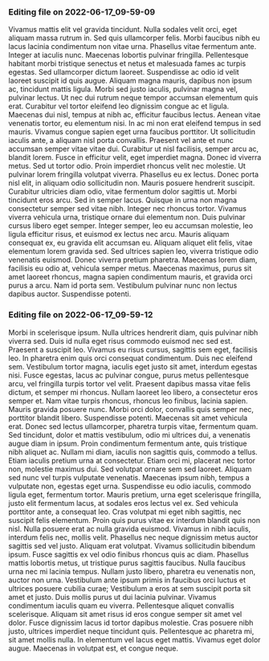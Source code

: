 

### Editing file on 2022-06-17_09-59-09

Vivamus mattis elit vel gravida tincidunt. Nulla sodales velit orci, eget aliquam massa rutrum in. Sed quis ullamcorper felis. Morbi faucibus nibh eu lacus lacinia condimentum non vitae urna. Phasellus vitae fermentum ante. Integer at iaculis nunc. Maecenas lobortis pulvinar fringilla. Pellentesque habitant morbi tristique senectus et netus et malesuada fames ac turpis egestas. Sed ullamcorper dictum laoreet. Suspendisse ac odio id velit laoreet suscipit id quis augue. Aliquam magna mauris, dapibus non ipsum ac, tincidunt mattis ligula. Morbi sed justo iaculis, pulvinar magna vel, pulvinar lectus. Ut nec dui rutrum neque tempor accumsan elementum quis erat.
Curabitur vel tortor eleifend leo dignissim congue ac et ligula. Maecenas dui nisl, tempus at nibh ac, efficitur faucibus lectus. Aenean vitae venenatis tortor, eu elementum nisi. In ac mi non erat eleifend tempus in sed mauris. Vivamus congue sapien eget urna faucibus porttitor. Ut sollicitudin iaculis ante, a aliquam nisl porta convallis. Praesent vel ante et nunc accumsan semper vitae vitae dui. Curabitur ut nisl facilisis, semper arcu ac, blandit lorem. Fusce in efficitur velit, eget imperdiet magna. Donec id viverra metus.
Sed ut tortor odio. Proin imperdiet rhoncus velit nec molestie. Ut pulvinar lorem fringilla volutpat viverra. Phasellus eu ex lectus. Donec porta nisl elit, in aliquam odio sollicitudin non. Mauris posuere hendrerit suscipit. Curabitur ultricies diam odio, vitae fermentum dolor sagittis ut. Morbi tincidunt eros arcu. Sed in semper lacus. Quisque in urna non magna consectetur semper sed vitae nibh. Integer nec rhoncus tortor. Vivamus viverra vehicula urna, tristique ornare dui elementum non. Duis pulvinar cursus libero eget semper.
Integer semper, leo eu accumsan molestie, leo ligula efficitur risus, et euismod ex lectus nec arcu. Mauris aliquam consequat ex, eu gravida elit accumsan eu. Aliquam aliquet elit felis, vitae elementum lorem gravida sed. Sed ultrices sapien leo, viverra tristique odio venenatis euismod. Donec viverra pretium pharetra. Maecenas lorem diam, facilisis eu odio at, vehicula semper metus. Maecenas maximus, purus sit amet laoreet rhoncus, magna sapien condimentum mauris, et gravida orci purus a arcu. Nam id porta sem. Vestibulum pulvinar nunc non lectus dapibus auctor. Suspendisse potenti.




### Editing file on 2022-06-17_09-59-12

Morbi in scelerisque ipsum. Nulla ultrices hendrerit diam, quis pulvinar nibh viverra sed. Duis id nulla eget risus commodo euismod nec sed est. Praesent a suscipit leo. Vivamus eu risus cursus, sagittis sem eget, facilisis leo. In pharetra enim quis orci consequat condimentum. Duis nec eleifend sem. Vestibulum tortor magna, iaculis eget justo sit amet, interdum egestas nisi. Fusce egestas, lacus ac pulvinar congue, purus metus pellentesque arcu, vel fringilla turpis tortor vel velit. Praesent dapibus massa vitae felis dictum, et semper mi rhoncus. Nullam laoreet leo libero, a consectetur eros semper et. Nam vitae turpis rhoncus, rhoncus leo finibus, lacinia sapien. Mauris gravida posuere nunc. Morbi orci dolor, convallis quis semper nec, porttitor blandit libero.
Suspendisse potenti. Maecenas sit amet vehicula erat. Donec sed lectus ullamcorper, pharetra turpis vitae, fermentum quam. Sed tincidunt, dolor et mattis vestibulum, odio mi ultrices dui, a venenatis augue diam in ipsum. Proin condimentum fermentum ante, quis tristique nibh aliquet ac. Nullam mi diam, iaculis non sagittis quis, commodo a tellus. Etiam iaculis pretium urna at consectetur. Etiam orci mi, placerat nec tortor non, molestie maximus dui.
Sed volutpat ornare sem sed laoreet. Aliquam sed nunc vel turpis vulputate venenatis. Maecenas ipsum nibh, tempus a vulputate non, egestas eget urna. Suspendisse eu odio iaculis, commodo ligula eget, fermentum tortor. Mauris pretium, urna eget scelerisque fringilla, justo elit fermentum lacus, at sodales eros lectus vel ex. Sed vehicula porttitor ante, a consequat leo. Cras volutpat mi eget nibh sagittis, nec suscipit felis elementum. Proin quis purus vitae ex interdum blandit quis non nisl.
Nulla posuere erat ac nulla gravida euismod. Vivamus in nibh iaculis, interdum felis nec, mollis velit. Phasellus nec neque dignissim metus auctor sagittis sed vel justo. Aliquam erat volutpat. Vivamus sollicitudin bibendum ipsum. Fusce sagittis ex vel odio finibus rhoncus quis ac diam. Phasellus mattis lobortis metus, ut tristique purus sagittis faucibus. Nulla faucibus urna nec mi lacinia tempus.
Nullam justo libero, pharetra eu venenatis non, auctor non urna. Vestibulum ante ipsum primis in faucibus orci luctus et ultrices posuere cubilia curae; Vestibulum a eros at sem suscipit porta sit amet et justo. Duis mollis purus ut dui lacinia pulvinar. Vivamus condimentum iaculis quam eu viverra. Pellentesque aliquet convallis scelerisque. Aliquam sit amet risus id eros congue semper sit amet vel dolor. Fusce dignissim lacus id tortor dapibus molestie. Cras posuere nibh justo, ultrices imperdiet neque tincidunt quis. Pellentesque ac pharetra mi, sit amet mollis nulla. In elementum vel lacus eget mattis. Vivamus eget dolor augue. Maecenas in volutpat est, et congue neque.


